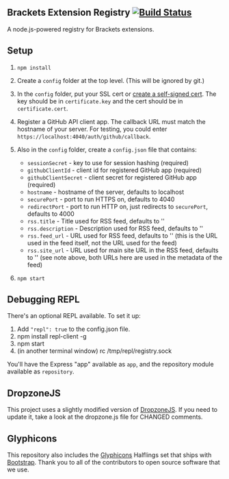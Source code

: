 ## Brackets Extension Registry [![Build Status](https://travis-ci.org/adobe/brackets-registry.png?branch=master)](https://travis-ci.org/adobe/brackets-registry)

A node.js-powered registry for Brackets extensions.

## Setup

1. `npm install`
2. Create a `config` folder at the top level. (This will be ignored by git.)
3. In the `config` folder, put your SSL cert or [create a self-signed cert](http://www.akadia.com/services/ssh_test_certificate.html).
   The key should be in `certificate.key` and the cert should be in `certificate.cert`.
4. Register a GitHub API client app. The callback URL must match the hostname of your
   server. For testing, you could enter `https://localhost:4040/auth/github/callback`.
4. Also in the `config` folder, create a `config.json` file that contains:
   * `sessionSecret` - key to use for session hashing (required)
   * `githubClientId` - client id for registered GitHub app (required)
   * `githubClientSecret` - client secret for registered GitHub app (required)
   * `hostname` - hostname of the server, defaults to localhost
   * `securePort` - port to run HTTPS on, defaults to 4040
   * `redirectPort` - port to run HTTP on, just redirects to `securePort`, defaults to 4000
   * `rss.title` - Title used for RSS feed, defaults to ''
   * `rss.description` - Description used for RSS feed, defaults to ''
   * `rss.feed_url` - URL used for RSS feed, defaults to '' (this is the URL used in the feed itself, not the URL used for the feed)
   * `rss.site_url` - URL used for main site URL in the RSS feed, defaults to '' (see note above, both URLs here are used in the metadata of the feed)

5. `npm start`

## Debugging REPL

There's an optional REPL available. To set it up:

1. Add `"repl": true` to the config.json file.
2. npm install repl-client -g
3. npm start
4. (in another terminal window) rc /tmp/repl/registry.sock

You'll have the Express "app" available as `app`, and the repository module available as `repository`.

## DropzoneJS

This project uses a slightly modified version of [DropzoneJS](https://github.com/enyo/dropzone). If you need to update it, take a look at the dropzone.js file for CHANGED comments.

## Glyphicons

This repository also includes the [Glyphicons](http://glyphicons.com/) Halflings set that ships with [Bootstrap](http://getbootstrap.com/). Thank you to all of the contributors to open source software that we use.